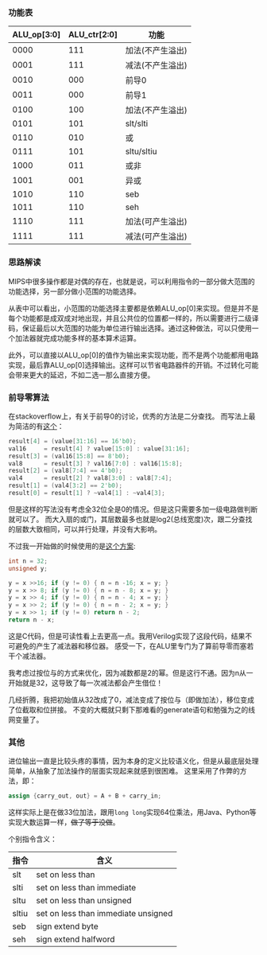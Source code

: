### 功能表

| ALU_op[3:0] | ALU_ctr[2:0] | 功能             |
|-------------|--------------|------------------|
| 0000        | 111          | 加法(不产生溢出) |
| 0001        | 111          | 减法(不产生溢出) |
| 0010        | 000          | 前导0            |
| 0011        | 000          | 前导1            |
| 0100        | 100          | 加法(不产生溢出) |
| 0101        | 101          | slt/slti         |
| 0110        | 010          | 或               |
| 0111        | 101          | sltu/sltiu       |
| 1000        | 011          | 或非             |
| 1001        | 001          | 异或             |
| 1010        | 110          | seb              |
| 1011        | 110          | seh              |
| 1110        | 111          | 加法(可产生溢出) |
| 1111        | 111          | 减法(可产生溢出) |

### 思路解读

MIPS中很多操作都是对偶的存在，也就是说，可以利用指令的一部分做大范围的功能选择，另一部分做小范围的功能选择。

从表中可以看出，小范围的功能选择主要都是依赖ALU_op[0]来实现。但是并不是每个功能都是成双成对地出现，并且公共位的位置都一样的，所以需要进行二级译码，保证最后以大范围的功能为单位进行输出选择。通过这种做法，可以只使用一个加法器就完成功能多样的基本算术运算。

此外，可以直接以ALU_op[0]的值作为输出来实现功能，而不是两个功能都用电路实现，最后靠ALU_op[0]选择输出。这样可以节省电路器件的开销。不过转化可能会带来更大的延迟，不如二选一那么直接方便。

### 前导零算法

在stackoverflow上，有关于前导0的讨论，优秀的方法是二分查找。
而写法上最为简洁的有[这个](http://stackoverflow.com/a/2376530)：
```verilog
result[4] = (value[31:16] == 16'b0);
val16     = result[4] ? value[15:0] : value[31:16];
result[3] = (val16[15:8] == 8'b0);
val8      = result[3] ? val16[7:0] : val16[15:8];
result[2] = (val8[7:4] == 4'b0);
val4      = result[2] ? val8[3:0] : val8[7:4];
result[1] = (val4[3:2] == 2'b0);
result[0] = result[1] ? ~val4[1] : ~val4[3];
```
但是这样的写法没有考虑全32位全是0的情况。但是这只需要多加一级电路做判断就可以了。
而大入扇的或门，其层数最多也就是log2(总线宽度)次，跟二分查找的层数大致相同，可以并行处理，并没有大影响。

不过我一开始做的时候使用的是[这个方案](http://stackoverflow.com/a/23857066):
```c
int n = 32;
unsigned y;

y = x >>16; if (y != 0) { n = n -16; x = y; }
y = x >> 8; if (y != 0) { n = n - 8; x = y; }
y = x >> 4; if (y != 0) { n = n - 4; x = y; }
y = x >> 2; if (y != 0) { n = n - 2; x = y; }
y = x >> 1; if (y != 0) return n - 2;
return n - x;
```
这是C代码，但是可读性看上去更高一点。我用Verilog实现了这段代码，结果不可避免的产生了减法器和移位器。
感受一下，在ALU里专门为了算前导零而塞若干个减法器。

我考虑过按位与的方式来优化，因为减数都是2的幂。但是这行不通。因为n从一开始就是32，这导致了每一次减法都会产生借位！

几经折腾，我把初始值从32改成了0，减法变成了按位与（即做加法），移位变成了位截取和位拼接。
不变的大概就只剩下那难看的generate语句和勉强为之的线网变量了。

### 其他

进位输出一直是比较头疼的事情，因为本身的定义比较语义化，但是从最底层处理简单，从抽象了加法操作的层面实现起来就感到很困难。
这里采用了作弊的方法，即：
```verilog
assign {carry_out, out} = A + B + carry_in;
```
这样实际上是在做33位加法，跟用`long long`实现64位乘法，用Java、Python等实现大数运算一样，~~做了等于没做~~。

个别指令含义：

|指令 |含义                               |
|-----|-----------------------------------|
|slt  |set on less than                   |
|slti |set on less than immediate         |
|sltu |set on less than unsigned          |
|sltiu|set on less than immediate unsigned|
|seb  |sign extend byte                   |
|seh  |sign extend halfword               |

